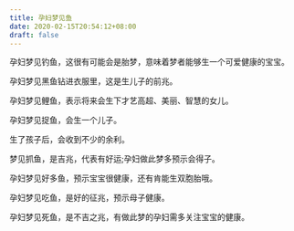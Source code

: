 ```yaml
---
title: 孕妇梦见鱼
date: 2020-02-15T20:54:12+08:00
draft: false
---
```


孕妇梦见钓鱼，这很有可能会是胎梦，意味着梦者能够生一个可爱健康的宝宝。


孕妇梦见黑鱼钻进衣服里，这是生儿子的前兆。


孕妇梦见鲤鱼，表示将来会生下才艺高超、美丽、智慧的女儿。


孕妇梦见捉鱼，会生一个儿子。

生了孩子后，会收到不少的余利。


梦见抓鱼，是吉兆，代表有好运;孕妇做此梦多预示会得子。


孕妇梦见好多鱼，预示宝宝很健康，还有肯能生双胞胎哦。


孕妇梦见吃鱼，是好的征兆，预示母子健康。


孕妇梦见死鱼，是不吉之兆，有做此梦的孕妇需多关注宝宝的健康。

